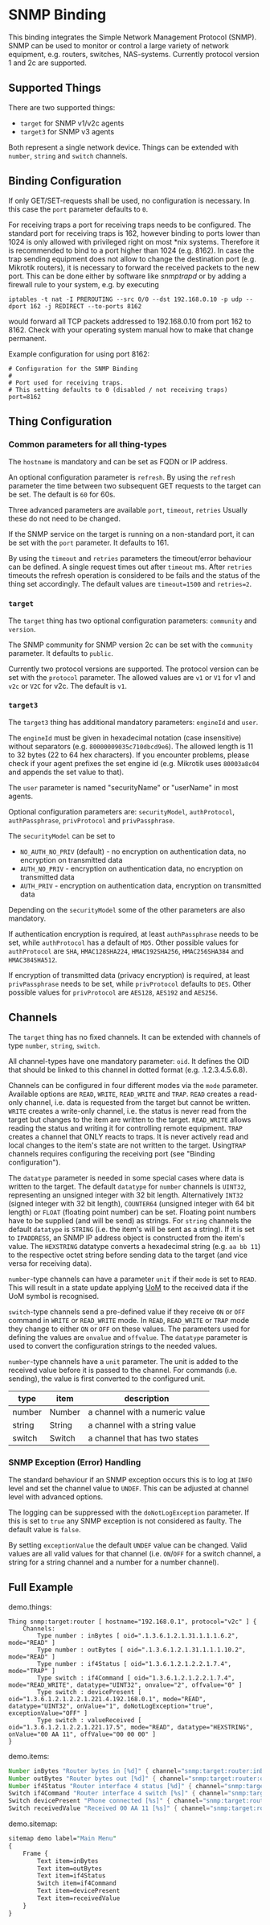 # SNMP Binding

This binding integrates the Simple Network Management Protocol (SNMP).
SNMP can be used to monitor or control a large variety of network equipment, e.g. routers, switches, NAS-systems.
Currently protocol version 1 and 2c are supported.

## Supported Things

There are two supported things:

 - `target` for SNMP v1/v2c agents
 - `target3` for SNMP v3 agents

Both represent a single network device. 
Things can be extended with `number`, `string` and `switch` channels.

## Binding Configuration

If only GET/SET-requests shall be used, no configuration is necessary.
In this case the `port` parameter defaults to `0`.

For receiving traps a port for receiving traps needs to be configured.
The standard port for receiving traps is 162, however binding to ports lower than 1024 is only allowed with privileged right on most *nix systems.
Therefore it is recommended to bind to a port higher than 1024 (e.g. 8162).
In case the trap sending equipment does not allow to change the destination port (e.g. Mikrotik routers), it is necessary to forward the received packets to the new port.
This can be done either by software like _snmptrapd_ or by adding a firewall rule to your system, e.g. by executing

```shell
iptables -t nat -I PREROUTING --src 0/0 --dst 192.168.0.10 -p udp --dport 162 -j REDIRECT --to-ports 8162
```

would forward all TCP packets addressed to 192.168.0.10 from port 162 to 8162.
Check with your operating system manual how to make that change permanent.

Example configuration for using port 8162:

```text
# Configuration for the SNMP Binding
#
# Port used for receiving traps.
# This setting defaults to 0 (disabled / not receiving traps)
port=8162
```

## Thing Configuration

### Common parameters for all thing-types

The `hostname` is mandatory and can be set as FQDN or IP address. 

An optional configuration parameter is `refresh`.
By using the `refresh` parameter the time between two subsequent GET requests to the target can be set.
The default is `60` for 60s.

Three advanced parameters are available `port`, `timeout`, `retries`
Usually these do not need to be changed.

If the SNMP service on the target is running on a non-standard port, it can be set with the `port` parameter.
It defaults to 161.

By using the `timeout` and `retries` parameters the timeout/error behaviour can be defined.
A single request times out after `timeout` ms.
After `retries` timeouts the refresh operation is considered to be fails and the status of the thing set accordingly.
The default values are `timeout=1500` and `retries=2`.

### `target`

The `target` thing has two optional configuration parameters: `community` and `version`.

The SNMP community for SNMP version 2c can be set with the `community` parameter.
It defaults to `public`.

Currently two protocol versions are supported.
The protocol version can be set with the `protocol` parameter.
The allowed values are `v1` or `V1` for v1 and `v2c` or `V2C` for v2c.
The default is `v1`.

### `target3`

The `target3` thing has additional mandatory parameters: `engineId` and `user`.

The `engineId` must be given in hexadecimal notation (case insensitive) without separators (e.g. `80000009035c710dbcd9e6`).
The allowed length is 11 to 32 bytes (22 to 64 hex characters).
If you encounter problems, please check if your agent prefixes the set engine id (e.g. Mikrotik uses `80003a8c04` and appends the set value to that).

The `user` parameter is named "securityName" or "userName" in most agents.

Optional configuration parameters are: `securityModel`, `authProtocol`, `authPassphrase`, `privProtocol` and `privPassphrase`.

The `securityModel` can be set to

- `NO_AUTH_NO_PRIV` (default) - no encryption on authentication data, no encryption on transmitted data
- `AUTH_NO_PRIV` - encryption on authentication data, no encryption on transmitted data 
- `AUTH_PRIV` - encryption on authentication data, encryption on transmitted data

Depending on the `securityModel` some of the other parameters are also mandatory.

If authentication encryption is required, at least `authPassphrase` needs to be set, while `authProtocol` has a default of `MD5`.
Other possible values for `authProtocol` are `SHA`, `HMAC128SHA224`, `HMAC192SHA256`, `HMAC256SHA384` and `HMAC384SHA512`.

If encryption of transmitted data (privacy encryption) is required, at least `privPassphrase` needs to be set, while `privProtocol` defaults to `DES`.
Other possible values for `privProtocol` are `AES128`, `AES192` and `AES256`.

## Channels

The `target` thing has no fixed channels.
It can be extended with channels of type `number`, `string`, `switch`.

All channel-types have one mandatory parameter: `oid`.
It defines the OID that should be linked to this channel in dotted format (e.g. .1.2.3.4.5.6.8).

Channels can be configured in four different modes via the `mode` parameter.
Available options are `READ`, `WRITE`, `READ_WRITE` and `TRAP`.
`READ` creates a read-only channel, i.e. data is requested from the target but cannot be written.
`WRITE` creates a write-only channel, i.e. the status is never read from the target but changes to the item are written to the target.
`READ_WRITE` allows reading the status and writing it for controlling remote equipment.
`TRAP` creates a channel that ONLY reacts to traps.
It is never actively read and local changes to the item's state are not written to the target.
Using`TRAP` channels requires configuring the receiving port (see "Binding configuration").

The `datatype` parameter is needed in some special cases where data is written to the target.
The default `datatype` for `number` channels is `UINT32`, representing an unsigned integer with 32 bit length.
Alternatively `INT32` (signed integer with 32 bit length), `COUNTER64` (unsigned integer with 64 bit length) or `FLOAT` (floating point number) can be set.
Floating point numbers have to be supplied (and will be send) as strings.
For `string` channels the default `datatype` is `STRING` (i.e. the item's will be sent as a string).
If it is set to `IPADDRESS`, an SNMP IP address object is constructed from the item's value.
The `HEXSTRING` datatype converts a hexadecimal string (e.g. `aa bb 11`) to the respective octet string before sending data to the target (and vice versa for receiving data).

`number`-type channels can have a parameter `unit` if their `mode` is set to `READ`. This will result in a state update applying [UoM](https://www.openhab.org/docs/concepts/units-of-measurement.html) to the received data if the UoM symbol is recognised.

`switch`-type channels send a pre-defined value if they receive `ON` or `OFF` command in `WRITE` or `READ_WRITE` mode.
In `READ`, `READ_WRITE` or `TRAP` mode they change to either `ON` or `OFF` on these values.
The parameters used for defining the values are `onvalue` and `offvalue`.
The `datatype` parameter is used to convert the configuration strings to the needed values.

`number`-type channels have a `unit` parameter.
The unit is added to the received value before it is passed to the channel.
For commands (i.e. sending), the value is first converted to the configured unit. 

| type     | item   | description                     |
|----------|--------|---------------------------------|
| number   | Number | a channel with a numeric value  |
| string   | String | a channel with a string value   |
| switch   | Switch | a channel that has two states   |


### SNMP Exception (Error) Handling

The standard behaviour if an SNMP exception occurs this is to log at `INFO` level and set the channel value to `UNDEF`.
This can be adjusted at channel level with advanced options.

The logging can be suppressed with the `doNotLogException` parameter.
If this is set to `true` any SNMP exception is not considered as faulty.
The default value is `false`.

By setting `exceptionValue` the default `UNDEF` value can be changed.
Valid values are all valid values for that channel (i.e. `ON`/`OFF` for a switch channel, a string for a string channel and a number for a number channel).

## Full Example

demo.things:

```
Thing snmp:target:router [ hostname="192.168.0.1", protocol="v2c" ] {
    Channels:
        Type number : inBytes [ oid=".1.3.6.1.2.1.31.1.1.1.6.2", mode="READ" ]
        Type number : outBytes [ oid=".1.3.6.1.2.1.31.1.1.1.10.2", mode="READ" ]
        Type number : if4Status [ oid="1.3.6.1.2.1.2.2.1.7.4", mode="TRAP" ]
        Type switch : if4Command [ oid="1.3.6.1.2.1.2.2.1.7.4", mode="READ_WRITE", datatype="UINT32", onvalue="2", offvalue="0" ]
        Type switch : devicePresent [ oid="1.3.6.1.2.1.2.2.1.221.4.192.168.0.1", mode="READ", datatype="UINT32", onValue="1", doNotLogException="true", exceptionValue="OFF" ]
        Type switch : valueReceived [ oid="1.3.6.1.2.1.2.2.1.221.17.5", mode="READ", datatype="HEXSTRING", onValue="00 AA 11", offValue="00 00 00" ]
}
```

demo.items:

```java
Number inBytes "Router bytes in [%d]" { channel="snmp:target:router:inBytes" }
Number outBytes "Router bytes out [%d]" { channel="snmp:target:router:outBytes" }
Number if4Status "Router interface 4 status [%d]" { channel="snmp:target:router:if4Status" }
Switch if4Command "Router interface 4 switch [%s]" { channel="snmp:target:router:if4Command" }
Switch devicePresent "Phone connected [%s]" { channel="snmp:target:router:devicePresent" }
Switch receivedValue "Received 00 AA 11 [%s]" { channel="snmp:target:router:valueReceived" }
```

demo.sitemap:

```perl
sitemap demo label="Main Menu"
{
    Frame {
        Text item=inBytes
        Text item=outBytes
        Text item=if4Status
        Switch item=if4Command
        Text item=devicePresent
        Text item=receivedValue
    }
}
```
